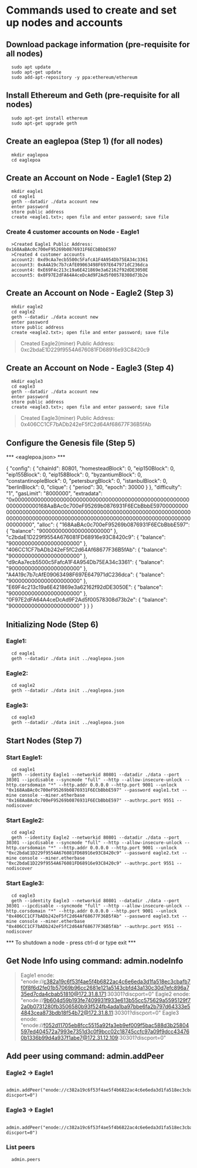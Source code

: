 # Commands used to create and set up nodes and accounts

## Download package information (pre-requisite for all nodes)
      sudo apt update
      sudo apt-get update
      sudo add-apt-repository -y ppa:ethereum/ethereum
      
## Install Ethereum and Geth (pre-requisite for all nodes)
      sudo apt-get install ethereum
      sudo apt-get upgrade geth

## Create an eaglepoa (Step 1) (for all nodes)
      mkdir eaglepoa
      cd eaglepoa

## Create an Account on Node - Eagle1 (Step 2)
      mkdir eagle1
      cd eagle1
      geth --datadir ./data account new
      enter password
      store public address
      create <eagle1.txt>; open file and enter password; save file
      
### Create 4 customer accounts on Node - Eagle1
      >Created Eagle1 Public Address: 0x168AaBAc0c700eF95269b0876931F6ECbBbbE597
      >Created 4 customer accounts
      account2: 0xd9cAa7ecb5500c5FafcA1F4A954Db75EA34c3361
      account3: 0xA4A19c7b7cAfE09063498F697E647971dC236dca
      account4: 0xE69F4c213c19a6E421869e3a62162f92dDE3050E
      account5: 0x0F97E2dFA64A4ceDcAd9F2Ad5f00578308d73b2e

## Create an Account on Node - Eagle2 (Step 3)
      mkdir eagle2
      cd eagle2
      geth --datadir ./data account new
      enter password
      store public address
      create <eagle2.txt>; open file and enter password; save file
      
>Created Eagle2(miner) Public Address: 0xc2bdaE1D229f9554A676081FD68916e93C8420c9

## Create an Account on Node - Eagle3 (Step 4)
      mkdir eagle3
      cd eagle3
      geth --datadir ./data account new
      enter password
      store public address
      create <eagle3.txt>; open file and enter password; save file
  
>Created Eagle3(miner) Public Address: 0x406CC1CF7bADb242eF5fC2d64Af68677F36B5fAb

## Configure the Genesis file (Step 5)

*** <eaglepoa.json> ***
      
{
      "config": {
      "chainId": 80801,
      "homesteadBlock": 0,
      "eip150Block": 0,
      "eip155Block": 0,
      "eip158Block": 0,
      "byzantiumBlock": 0,
      "constantinopleBlock": 0,
      "petersburgBlock": 0,
      "istanbulBlock": 0,
      "berlinBlock": 0,
      "clique": {
            "period": 30,
            "epoch": 30000
      }
      },
      "difficulty": "1",
      "gasLimit": "8000000",
      "extradata": "0x0000000000000000000000000000000000000000000000000000000000000000168AaBAc0c700eF95269b0876931F6ECbBbbE5970000000000000000000000000000000000000000000000000000000000000000000000000000000000000000000000000000000000000000000000000000000000",
      "alloc": {
            "168AaBAc0c700eF95269b0876931F6ECbBbbE597": { "balance": "9000000000000000000000" },
            "c2bdaE1D229f9554A676081FD68916e93C8420c9": { "balance": "9000000000000000000000" },
            "406CC1CF7bADb242eF5fC2d64Af68677F36B5fAb": { "balance": "9000000000000000000000" },
            "d9cAa7ecb5500c5FafcA1F4A954Db75EA34c3361": { "balance": "9000000000000000000000" },
            "A4A19c7b7cAfE09063498F697E647971dC236dca": { "balance": "9000000000000000000000" },
            "E69F4c213c19a6E421869e3a62162f92dDE3050E": { "balance": "9000000000000000000000" },
            "0F97E2dFA64A4ceDcAd9F2Ad5f00578308d73b2e": { "balance": "9000000000000000000000" }
      }
}

## Initializing Node (Step 6)
### Eagle1:
      cd eagle1 
      geth --datadir ./data init ../eaglepoa.json

### Eagle2:
      cd eagle2
      geth --datadir ./data init ../eaglepoa.json

### Eagle3:
      cd eagle3
      geth --datadir ./data init ../eaglepoa.json


## Start Nodes (Step 7)
### Start Eagle1:
      cd eagle1
      geth --identity Eagle1 --networkid 80801 --datadir ./data --port 30301 --ipcdisable --syncmode "full" --http --allow-insecure-unlock --http.corsdomain "*" --http.addr 0.0.0.0 --http.port 9001 --unlock "0x168AaBAc0c700eF95269b0876931F6ECbBbbE597" --password eagle1.txt --mine console --miner.etherbase  "0x168AaBAc0c700eF95269b0876931F6ECbBbbE597" --authrpc.port 9551 --nodiscover

### Start Eagle2:
      cd eagle2
      geth --identity Eagle2 --networkid 80801 --datadir ./data --port 30301 --ipcdisable --syncmode "full" --http --allow-insecure-unlock --http.corsdomain "*" --http.addr 0.0.0.0 --http.port 9001 --unlock "0xc2bdaE1D229f9554A676081FD68916e93C8420c9" --password eagle2.txt --mine console --miner.etherbase  "0xc2bdaE1D229f9554A676081FD68916e93C8420c9" --authrpc.port 9551 --nodiscover

### Start Eagle3:
      cd eagle3
      geth --identity Eagle3 --networkid 80801 --datadir ./data --port 30301 --ipcdisable --syncmode "full" --http --allow-insecure-unlock --http.corsdomain "*" --http.addr 0.0.0.0 --http.port 9001 --unlock "0x406CC1CF7bADb242eF5fC2d64Af68677F36B5fAb" --password eagle3.txt --mine console --miner.etherbase  "0x406CC1CF7bADb242eF5fC2d64Af68677F36B5fAb" --authrpc.port 9551 --nodiscover

*** To shutdown a node - press ctrl-d or type exit ***

## Get Node Info using command: admin.nodeInfo
>Eagle1 enode: "enode://c382a19c6f53f4ae5f4b6822ac4c6e6eda3d1fa518ec3cbafb7f0f8f6d2fe01b57069b96cc2681e121a5143cbfd43a130c30d7efc896a735ed7cda4cbab51810@172.31.8.171:30301?discport=0"
>Eagle2 enode: "enode://9b604d59b193fe7409931f933e613b55cc575629a5595129f72a0b0731280fb3506580b93f524fb4ada1ba97bbe6fa2b797d64333e54843cea873bdb18f54b72@172.31.8.11:30301?discport=0"
>Eagle3 enode: "enode://f052d11705eb8fcc5515a92fa3eb9ef009f5bac588d3b25804597ed404572a7993e7351d3c0f9bcc02c18745ccfc97a09f9dcc434760b1336b99d4a937f1abe7@172.31.12.109:30301?discport=0"


## Add peer using command: admin.addPeer

### Eagle2 -> Eagle1
      admin.addPeer("enode://c382a19c6f53f4ae5f4b6822ac4c6e6eda3d1fa518ec3cbafb7f0f8f6d2fe01b57069b96cc2681e121a5143cbfd43a130c30d7efc896a735ed7cda4cbab51810@172.31.8.171:30301?discport=0")

### Eagle3 -> Eagle1
      admin.addPeer("enode://c382a19c6f53f4ae5f4b6822ac4c6e6eda3d1fa518ec3cbafb7f0f8f6d2fe01b57069b96cc2681e121a5143cbfd43a130c30d7efc896a735ed7cda4cbab51810@172.31.8.171:30301?discport=0")

### List peers
      admin.peers

